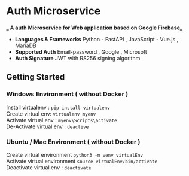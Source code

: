 # Auth Microservice

**_ A auth Microservice for Web application based on Google Firebase_**

- **Languages & Frameworks** Python - FastAPI , JavaScript - Vue.js , MariaDB
- **Supported Auth** Email-password  , Google , Microsoft
- **Auth Signature** JWT with RS256 signing algorithm


## Getting Started

### Windows Environment ( without  Docker )
Install virtualenv : `pip install virtualenv` <br>
Create virtual env: `virtualenv myenv` <br>
Activate virtual env : `myenv\Scripts\activate` <br>
De-Activate virtual env : `deactive` <br>


### Ubuntu / Mac Environment ( without  Docker )
Create virtual environment  `python3 -m venv virtualEnv`<br>
Activate virtual environment `source virtualEnv/bin/activate`<br>
Deactivate virtual env : `deactivate`<br>

